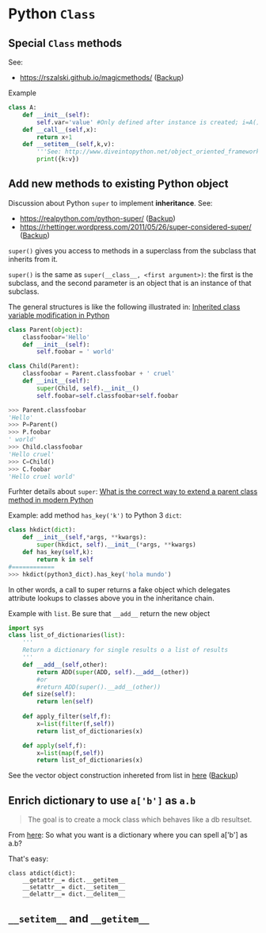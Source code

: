 # Python `Class`

## Special `Class` methods
See:
* https://rszalski.github.io/magicmethods/ ([Backup](https://web.archive.org/web/20190818113856/https://rszalski.github.io/magicmethods/))
 
Example
```python
class A:
    def __init__(self):
        self.var='value' #Only defined after instance is created; i=A() -> A.var
    def __call__(self,x):
        return x+1
    def __setitem__(self,k,v):
        '''See: http://www.diveintopython.net/object_oriented_framework/special_class_methods.html'''
        print({k:v})
```

## Add new methods to existing Python object
Discussion about Python `super`  to implement __inheritance__. See:
* https://realpython.com/python-super/ ([Backup](https://web.archive.org/web/20190922043302/https://realpython.com/python-super/))
* https://rhettinger.wordpress.com/2011/05/26/super-considered-super/ ([Backup](https://web.archive.org/web/20191129114558/https://rhettinger.wordpress.com/2011/05/26/super-considered-super/))

`super()` gives you access to methods in a superclass from the subclass that inherits from it.

`super()` is the same as `super(__class__, <first argument>)`: the first is the subclass, and the second parameter is an object that is an instance of that subclass.

The general structures is like the following illustrated in: [Inherited class variable modification in Python](http://stackoverflow.com/questions/13404476/inherited-class-variable-modification-in-python)
```python
class Parent(object):
    classfoobar='Hello'
    def __init__(self):
        self.foobar = ' world'

class Child(Parent):
    classfoobar = Parent.classfoobar + ' cruel'
    def __init__(self):
        super(Child, self).__init__()
        self.foobar=self.classfoobar+self.foobar
```
```python
>>> Parent.classfoobar
'Hello'
>>> P=Parent()
>>> P.foobar
' world'
>>> Child.classfoobar
'Hello cruel'
>>> C=Child()
>>> C.foobar
'Hello cruel world'
```
Furhter details about `super`: [What is the correct way to extend a parent class method in modern Python](http://stackoverflow.com/questions/6070599/what-is-the-correct-way-to-extend-a-parent-class-method-in-modern-python)

Example: add method `has_key('k')` to Python 3 `dict`:
```python
class hkdict(dict):
    def __init__(self,*args, **kwargs):
        super(hkdict, self).__init__(*args, **kwargs)
    def has_key(self,k):
        return k in self        
#============
>>> hkdict(python3_dict).has_key('hola mundo')
```
In other words, a call to super returns a fake object which delegates attribute lookups to classes above you in the inheritance chain.

Example with `list`. Be sure that `__add__` return the new object
```python
import sys
class list_of_dictionaries(list):
    '''
    Return a dictionary for single results o a list of results
    '''
    def __add__(self,other):
        return ADD(super(ADD, self).__add__(other))
        #or
        #return ADD(super().__add__(other))
    def size(self):
        return len(self)
        
    def apply_filter(self,f):
        x=list(filter(f,self))
        return list_of_dictionaries(x)

    def apply(self,f):
        x=list(map(f,self))
        return list_of_dictionaries(x)
 ```
 See the vector object construction inhereted from list in [here](http://code.activestate.com/recipes/52272-vector-a-list-based-vector-class-supporting-elemen/) ([Backup](https://web.archive.org/web/20100719122922/http://code.activestate.com/recipes/52272-vector-a-list-based-vector-class-supporting-elemen/))

## Enrich dictionary to use `a['b']` as `a.b`
> The goal is to create a mock class which behaves like a db resultset.

From [here](https://stackoverflow.com/a/1328686/2268280): So what you want is a dictionary where you can spell a['b'] as a.b?

That's easy:

    class atdict(dict):
        __getattr__= dict.__getitem__
        __setattr__= dict.__setitem__
        __delattr__= dict.__delitem__

## `__setitem__` and `__getitem__`
